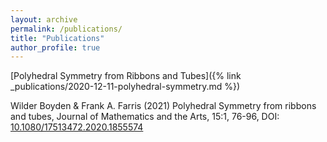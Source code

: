 ```yaml
---
layout: archive
permalink: /publications/
title: "Publications"
author_profile: true
---
```

[Polyhedral Symmetry from Ribbons and Tubes]({% link _publications/2020-12-11-polyhedral-symmetry.md %})

Wilder Boyden & Frank A. Farris (2021) Polyhedral Symmetry from ribbons and tubes, Journal of Mathematics and the Arts, 15:1, 76-96, DOI: [10.1080/17513472.2020.1855574](https://doi.org/10.1080/17513472.2020.1855574)
